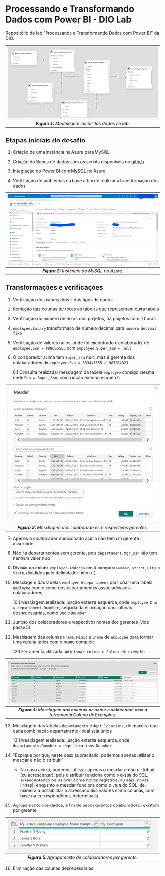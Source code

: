 # Processando e Transformando Dados com Power BI - DIO Lab
Repositório do lab "Processando e Transformando Dados com Power BI" da DIO.

|![Print do DER gerado pelo Power BI em cima dos dados do lab](imgs/DER.png)
|:--:| 
***Figura 1:** Modelagem inicial dos dados do lab.*|

## Etapas iniciais do desafio

1. Criação de uma instância na Azure para MySQL

2. Criação do Banco de dados com os scripts disponíveis no [github](https://github.com/julianazanelatto/power_bi_analyst/tree/main/M%C3%B3dulo%203/Desafio%20de%20Projeto)

3. Integração do Power BI com MySQL no Azure

4. Verificação de problemas na base a fim de realizar a transformação dos dados

|![Print da instância do MySQL criada no Microsoft Azure.](imgs/azure.png)
|:--:| 
***Figura 2:** Instância do MySQL no Azure.*|

## Transformações e verificações

1. Verificação dos cabeçalhos e dos tipos de dados
2. Remoção das colunas de todas as tabelas que representam outra tabela
3. Verificação do número de horas dos projetos, há projetos com 0 horas
4. `employee.Salary` transformado de número decimal para `número decimal fixo`
5. Verificação de valores nulos, onde foi encontrado o colaborador de `employee.Ssn = 888665555` com `employee.Super_ssn = null`
6. O colaborador acima tem `Super_ssn` nulo, mas é gerente dos colaboradores de `employee.Ssn = 333445555 e 987654321`

   6.1 Consulta realizada: mesclagem da tabela `employee` consigo mesma onde `Ssn = Super_Ssn`, com junção externa esquerda

|![Print da mesclagem dos colaboradores com seus respectivos gerentes no Power BI.](imgs/mesclagem.png)
|:--:| 
***Figura 3:** Mesclagem dos colaboradores e respectivos gerentes.*|

7. Apenas o colaborador mencionado acima não tem um gerente associado.
8. Não há departamentos sem gerente, pois `departament.Mgr_ssn` não tem nenhum valor nulo
9. Divisão da coluna `employee.Address` em 4 campos: `Number`, `Street`, `City` e `State`, divididos pelo delimitador hífen (-)
10. Mesclagem das tabelas `employee` e `departament` para criar uma tabela `employee` com o nome dos departamentos associados aos colaboradores

    10.1 Mesclagem realizada: junção externa esquerda, onde `employee.Dno = departament.Dnumber`, seguida da eliminação das colunas desnecessárias, como `Dno` e `Dnumber`
11. Junção dos colaboradores e respectivos nomes dos gerentes (vide passo 5)
12. Mesclagem das colunas `Fname`, `Minit` e `Lname` de `employee` para formar uma coluna única com o nome completo

    12.1 Ferramenta utilizada: `Adicionar coluna > Coluna de exemplos`

|![Print do processo de mesclagem das colunas de nome e sobrenome com a ferramenta Coluna de Exemplos do Power BI.](imgs/nome_completo.png)
|:--:| 
***Figura 4:** Mesclagem das colunas de nome e sobrenome com a ferramenta Coluna de Exemplos.*|

13. Mesclagem das tabelas `departaments` e `dept_locations`, de maneira que cada combinação departamento-local seja única

    13.1 Mesclagem realizada: junção externa esquerda, onde `departaments.Dnumber = dept_locations.Dnumber`
14. "Explique por que, neste caso supracitado, podemos apenas utilizar o mesclar e não o atribuir."
    - No caso acima, podemos utilizar apenas o mesclar e não o atribuir (ou acrescentar), pois o atribuir funciona como o `UNION` do SQL, acrescentando os valores como novos registros (ou seja, novas linhas), enquanto o mesclar funciona como o `JOIN` do SQL, de maneira a possibilitar o acréscimo dos valores como colunas, com base na correspondência determinada.
15. Agrupamento dos dados, a fim de saber quantos colaboradores existem por gerente

|![Print do agrupamento da quantidade de colaboradores por gerente gerado pelo Power BI.](imgs/agrupamento.png)
|:--:| 
***Figura 5:** Agrupamento de colaboradores por gerente.*|
16. Eliminação das colunas desnecessárias.

